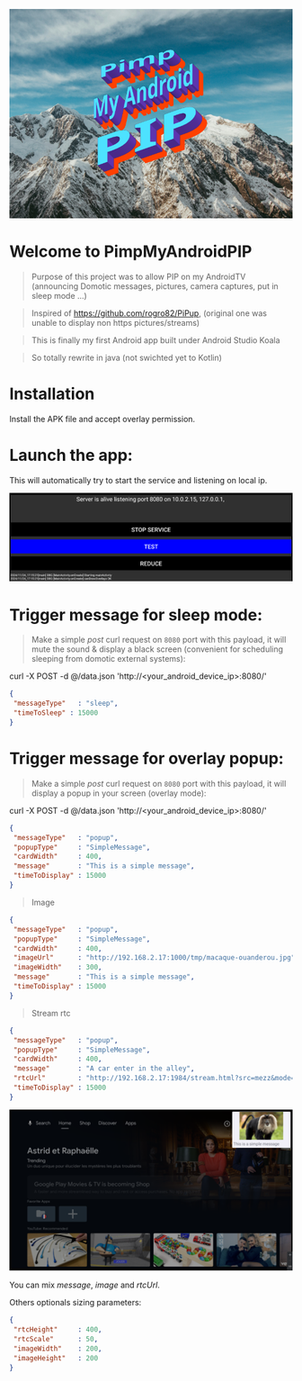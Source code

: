 ![PimpMyAndroidPIP](https://github.com/coxifred/pimpMyAndroidPIP/blob/master/docs/logo.png?raw=true&s=100)


# Welcome to PimpMyAndroidPIP

> Purpose of this project was to allow PIP on my AndroidTV (announcing Domotic messages, pictures, camera captures, put in sleep mode ...)

> Inspired of https://github.com/rogro82/PiPup, (original one was unable to display non https pictures/streams)

> This is finally my first Android app built under Android Studio Koala

> So totally rewrite in java (not swichted yet to Kotlin)

# Installation

Install the APK file and accept overlay permission.

# Launch the app:

This will automatically try to start the service and listening on local ip.

 ![PimpMyAndroidPIP](https://github.com/coxifred/pimpMyAndroidPIP/blob/master/docs/capture1.png?raw=true&s=100)

# Trigger message for sleep mode:

> Make a simple *post* curl request on `8080` port with this payload, it will mute the sound & display a black screen (convenient for scheduling sleeping from domotic external systems):

curl -X POST -d @/data.json 'http://<your_android_device_ip>:8080/'

```json
{
 "messageType"   : "sleep",
 "timeToSleep" : 15000
}
```

# Trigger message for overlay popup:

> Make a simple *post* curl request on `8080` port with this payload, it will display a popup in your screen (overlay mode):

curl -X POST -d @/data.json 'http://<your_android_device_ip>:8080/'

```json
{
 "messageType"   : "popup",
 "popupType"     : "SimpleMessage",
 "cardWidth"     : 400,
 "message"       : "This is a simple message",
 "timeToDisplay" : 15000
}
```

> Image

```json
{
 "messageType"   : "popup",
 "popupType"     : "SimpleMessage",
 "cardWidth"     : 400,
 "imageUrl"      : "http://192.168.2.17:1000/tmp/macaque-ouanderou.jpg",
 "imageWidth"    : 300,
 "message"       : "This is a simple message",
 "timeToDisplay" : 15000
}
```

> Stream rtc
```json
{
 "messageType"   : "popup",
 "popupType"     : "SimpleMessage",
 "cardWidth"     : 400,
 "message"       : "A car enter in the alley",
 "rtcUrl"        : "http://192.168.2.17:1984/stream.html?src=mezz&mode=webrtc",
 "timeToDisplay" : 15000
}
```

![PimpMyAndroidPIP](https://github.com/coxifred/pimpMyAndroidPIP/blob/master/docs/capture2.png?raw=true&s=100)


You can mix *message*, *image* and *rtcUrl*.

Others optionals sizing parameters:

```json
{
 "rtcHeight"     : 400,
 "rtcScale"      : 50,
 "imageWidth"    : 200,
 "imageHeight"   : 200
}
```

